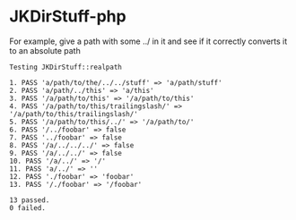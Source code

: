 # JKDirStuff-php

For example, give a path with some ../ in it and see if it correctly converts it to an absolute path
```
Testing JKDirStuff::realpath

1. PASS 'a/path/to/the/../../stuff' => 'a/path/stuff'
2. PASS 'a/path/../this' => 'a/this'
3. PASS '/a/path/to/this' => '/a/path/to/this'
4. PASS '/a/path/to/this/trailingslash/' => '/a/path/to/this/trailingslash/'
5. PASS '/a/path/to/this/../' => '/a/path/to/'
6. PASS '/../foobar' => false
7. PASS '../foobar' => false
8. PASS '/a/../../../' => false
9. PASS '/a/../../' => false
10. PASS '/a/../' => '/'
11. PASS 'a/../' => ''
12. PASS './foobar' => 'foobar'
13. PASS '/./foobar' => '/foobar'

13 passed.
0 failed.
```
